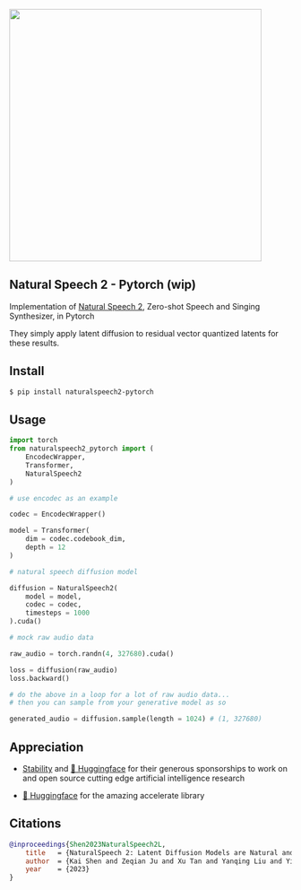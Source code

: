 <img src="./naturalspeech2.png" width="450px"></img>

## Natural Speech 2 - Pytorch (wip)

Implementation of <a href="https://arxiv.org/abs/2304.09116">Natural Speech 2</a>, Zero-shot Speech and Singing Synthesizer, in Pytorch

They simply apply latent diffusion to residual vector quantized latents for these results.

## Install

```bash
$ pip install naturalspeech2-pytorch
```

## Usage

```python
import torch
from naturalspeech2_pytorch import (
    EncodecWrapper,
    Transformer,
    NaturalSpeech2
)

# use encodec as an example

codec = EncodecWrapper()

model = Transformer(
    dim = codec.codebook_dim,
    depth = 12
)

# natural speech diffusion model

diffusion = NaturalSpeech2(
    model = model,
    codec = codec,
    timesteps = 1000
).cuda()

# mock raw audio data

raw_audio = torch.randn(4, 327680).cuda()

loss = diffusion(raw_audio)
loss.backward()

# do the above in a loop for a lot of raw audio data...
# then you can sample from your generative model as so

generated_audio = diffusion.sample(length = 1024) # (1, 327680)

```

## Appreciation

- <a href="https://stability.ai/">Stability</a> and <a href="https://huggingface.co/">🤗 Huggingface</a> for their generous sponsorships to work on and open source cutting edge artificial intelligence research

- <a href="https://huggingface.co/">🤗 Huggingface</a> for the amazing accelerate library

## Citations

```bibtex
@inproceedings{Shen2023NaturalSpeech2L,
    title   = {NaturalSpeech 2: Latent Diffusion Models are Natural and Zero-Shot Speech and Singing Synthesizers},
    author  = {Kai Shen and Zeqian Ju and Xu Tan and Yanqing Liu and Yichong Leng and Lei He and Tao Qin and Sheng Zhao and Jiang Bian},
    year    = {2023}
}
```
